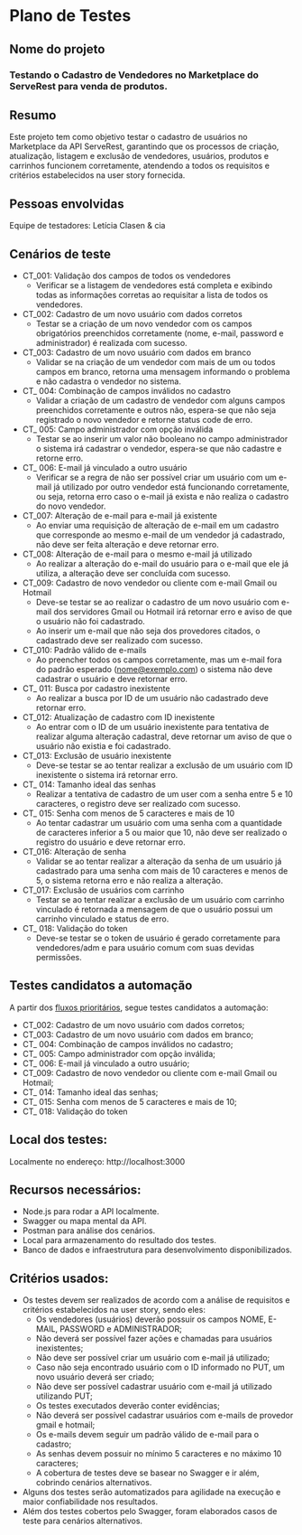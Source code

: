 # Plano de Testes
## Nome do projeto
  ### Testando o Cadastro de Vendedores no Marketplace do ServeRest para venda de produtos. 
## Resumo
   Este projeto tem como objetivo testar o cadastro de usuários no Marketplace da API ServeRest, garantindo que os processos de criação, atualização, listagem e exclusão de vendedores, usuários, produtos e carrinhos funcionem corretamente, atendendo a todos os requisitos e critérios estabelecidos na user story fornecida. 

## Pessoas envolvidas
  Equipe de testadores: Letícia Clasen & cia

## Cenários de teste
* CT_001: Validação dos campos de todos os vendedores
    * Verificar se a listagem de vendedores está completa e exibindo todas as informações corretas ao requisitar a lista de todos os vendedores.
* CT_002: Cadastro de um novo usuário com dados corretos
    * Testar se a criação de um novo vendedor com os campos obrigatórios preenchidos corretamente (nome, e-mail, password e administrador) é realizada com sucesso.
* CT_003: Cadastro de um novo usuário com dados em branco
    * Validar se na criação de um vendedor com mais de um ou todos campos em branco, retorna uma mensagem informando o problema e não cadastra o vendedor no sistema.
* CT_ 004: Combinação de campos inválidos no cadastro
    * Validar a criação de um cadastro de vendedor com alguns campos preenchidos corretamente e outros não, espera-se que não seja registrado o novo vendedor e retorne status code de erro.
* CT_ 005: Campo administrador com opção inválida
    * Testar se ao inserir um valor não booleano no campo administrador o sistema irá cadastrar o vendedor, espera-se que não cadastre e retorne erro.
* CT_ 006: E-mail já vinculado a outro usuário
    * Verificar se a regra de não ser possível criar um usuário com um e-mail já utilizado por outro vendedor está funcionando corretamente, ou seja, retorna erro caso o e-mail já exista e não realiza o cadastro do novo vendedor.
* CT_007: Alteração de e-mail para e-mail já existente
    * Ao enviar uma requisição de alteração de e-mail em um cadastro que corresponde ao mesmo e-mail de um vendedor já cadastrado, não deve ser feita alteração e deve retornar erro.
* CT_008: Alteração de e-mail para o mesmo e-mail já utilizado
    * Ao realizar a alteração do e-mail do usuário para o e-mail que ele já utiliza, a alteração deve ser concluída com sucesso.
* CT_009: Cadastro de novo vendedor ou cliente com e-mail Gmail ou Hotmail
    * Deve-se testar se ao realizar o cadastro de um novo usuário com e-mail dos servidores Gmail ou Hotmail irá retornar erro e aviso de que o usuário não foi cadastrado.
    * Ao inserir um e-mail que não seja dos provedores citados, o cadastrado deve ser realizado com sucesso.
* CT_010: Padrão válido de e-mails
    * Ao preencher todos os campos corretamente, mas um e-mail fora do padrão esperado (nome@exemplo.com) o sistema não deve cadastrar o usuário e deve retornar erro.
* CT_ 011: Busca por cadastro inexistente
    * Ao realizar a busca por ID de um usuário não cadastrado deve retornar erro.
* CT_012: Atualização de cadastro com ID inexistente 
    * Ao entrar com o ID de um usuário inexistente para tentativa de realizar alguma alteração cadastral, deve retornar um aviso de que o usuário não existia e foi cadastrado. 
* CT_013: Exclusão de usuário inexistente 
    * Deve-se testar se ao tentar realizar a exclusão de um usuário com ID inexistente o sistema irá retornar erro. 
* CT_ 014: Tamanho ideal das senhas
    * Realizar a tentativa de cadastro de um user com a senha entre 5 e 10 caracteres, o registro deve ser realizado com sucesso.
* CT_ 015: Senha com menos de 5 caracteres e mais de 10
    * Ao tentar cadastrar um usuário com uma senha com a quantidade de caracteres inferior a 5 ou maior que 10, não deve ser realizado o registro do usuário e deve retornar erro.
* CT_016: Alteração de senha
    * Validar se ao tentar realizar a alteração da senha de um usuário já cadastrado para uma senha com mais de 10 caracteres e menos de 5, o sistema retorna erro e não realiza a alteração.
* CT_017: Exclusão de usuários com carrinho
    * Testar se ao tentar realizar a exclusão de um usuário com carrinho vinculado é retornada a mensagem de que o usuário possui um carrinho vinculado e status de erro.
* CT_ 018: Validação do token
    * Deve-se testar se o token de usuário é gerado corretamente para vendedores/adm e para usuário comum com suas devidas permissões.

## Testes candidatos a automação
A partir dos [fluxos prioritários](https://gitlab.com/letsquicia/compass/-/raw/main/images/Fluxos_Priorit%C3%A1rios.png), segue testes candidatos a automação: 
* CT_002: Cadastro de um novo usuário com dados corretos;
* CT_003: Cadastro de um novo usuário com dados em branco;
* CT_ 004: Combinação de campos inválidos no cadastro;
* CT_ 005: Campo administrador com opção inválida;
* CT_ 006: E-mail já vinculado a outro usuário;
* CT_009: Cadastro de novo vendedor ou cliente com e-mail Gmail ou Hotmail;
* CT_ 014: Tamanho ideal das senhas;
* CT_ 015: Senha com menos de 5 caracteres e mais de 10;
* CT_ 018: Validação do token

## Local dos testes:
Localmente no endereço: http://localhost:3000

## Recursos necessários:
* Node.js para rodar a API localmente.
* Swagger ou mapa mental da API. 	
* Postman para análise dos cenários. 
* Local para armazenamento do resultado dos testes.
* Banco de dados e infraestrutura para desenvolvimento disponibilizados.

## Critérios usados:
* Os testes devem ser realizados de acordo com a análise de requisitos e critérios estabelecidos na user story, sendo eles:
    * Os vendedores (usuários) deverão possuir os campos NOME, E-MAIL, PASSWORD e ADMINISTRADOR;
    * Não deverá ser possível fazer ações e chamadas para usuários inexistentes;
    * Não deve ser possível criar um usuário com e-mail já utilizado;
    * Caso não seja encontrado usuário com o ID informado no PUT, um novo usuário deverá ser criado;
    * Não deve ser possível cadastrar usuário com e-mail já utilizado utilizando PUT;
    * Os testes executados deverão conter evidências;
    * Não deverá ser possível cadastrar usuários com e-mails de provedor gmail e hotmail;
    * Os e-mails devem seguir um padrão válido de e-mail para o cadastro;
    * As senhas devem possuir no mínimo 5 caracteres e no máximo 10 caracteres;
    * A cobertura de testes deve se basear no Swagger e ir além, cobrindo cenários alternativos.
* Alguns dos testes serão automatizados para agilidade na execução e maior confiabilidade nos resultados.
* Além dos testes cobertos pelo Swagger, foram elaborados casos de teste para cenários alternativos.


